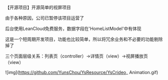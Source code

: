 
【开源项目】开源简单的视屏项目

由于各种原因，公司已暂停该项目运营了

后台使用LeanCloud免费服务，数据字段在'HomeListModel'中有体现

这是一个短周期开发项目，功能也比较简单，所以将冗余业务和不必要的功能剔除掉了

三个页面层级关系：列表页（controller）->详情页（view）->视屏播放页（view）

![img](https://github.com/YunsChou/YsResource/YsCrideo_ Animation.gif)

